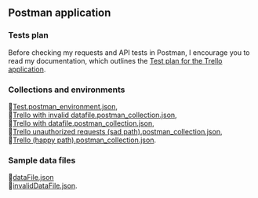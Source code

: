 ## Postman application

### Tests plan
Before checking my requests and API tests in Postman, I encourage you to read my documentation, which outlines the [Test plan for the Trello application](https://www.notion.so/Tests-plan-for-Trello-2220531d7a3f80a880a5c4ca8ca4b6a5?source=copy_link).

### Collections and environments

🔹[Test.postman_environment.json](https://github.com/user-attachments/files/21091159/Test.postman_environment.json),<br/>
🔹[Trello with invalid datafile.postman_collection.json](https://github.com/user-attachments/files/21091158/Trello.with.invalid.datafile.postman_collection.json),<br/>
🔹[Trello with datafile.postman_collection.json](https://github.com/user-attachments/files/21091157/Trello.with.datafile.postman_collection.json),<br/>
🔹[Trello unauthorized requests (sad path).postman_collection.json](https://github.com/user-attachments/files/21091156/Trello.unauthorized.requests.sad.path.postman_collection.json),<br/>
🔹[Trello (happy path).postman_collection.json](https://github.com/user-attachments/files/21091155/Trello.happy.path.postman_collection.json).

### Sample data files
🔹[dataFile.json](https://github.com/user-attachments/files/21091224/dataFile.json)<br/>
🔹[invalidDataFile.json](https://github.com/user-attachments/files/21091225/invalidDataFile.json).
